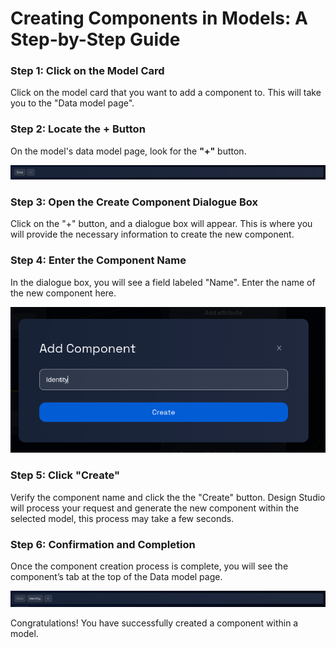 # Creating Components in Models: A Step-by-Step Guide

### **Step 1: Click on the Model Card**

Click on the model card that you want to add a component to. This will take you to the "Data model page".

### **Step 2: Locate the + Button**

On the model's data model page, look for the **"+"** button.

![](img/create-component-1.png)

### **Step 3: Open the Create Component Dialogue Box**

Click on the "+" button, and a dialogue box will appear. This is where you will provide the necessary information to create the new component.

### **Step 4: Enter the Component Name**

In the dialogue box, you will see a field labeled "Name". Enter the name of the new component here.

![](img/create-component-2.png)

### **Step 5: Click "Create"**

Verify the component name and click the the "Create" button.
Design Studio will process your request and generate the new component within the selected model, this process may take a few seconds.

### **Step 6: Confirmation and Completion**

Once the component creation process is complete, you will see the component’s tab at the top of the Data model page.

![](img/create-component-3.png)

Congratulations! You have successfully created a component within a model.
